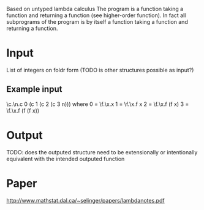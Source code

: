 Based on untyped lambda calculus
The program is a function taking a function and returning a function (see higher-order function). In fact all subprograms of the program is by itself a function taking a function and returning a function.

Input
=====
List of integers on foldr form (TODO is other structures possible as input?)

Example input
-------------
\c.\n.c 0 (c 1 (c 2 (c 3 n)))
  where 0 = \f.\x.x
        1 = \f.\x.f x
        2 = \f.\x.f (f x)
        3 = \f.\x.f (f (f x))


Output
======
TODO: does the outputed structure need to be extensionally or intentionally equivalent with the intended outputed function

Paper
=====
http://www.mathstat.dal.ca/~selinger/papers/lambdanotes.pdf
